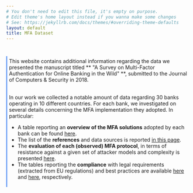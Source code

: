 ```yaml
---
# You don't need to edit this file, it's empty on purpose.
# Edit theme's home layout instead if you wanna make some changes
# See: https://jekyllrb.com/docs/themes/#overriding-theme-defaults
layout: default
title: MFA Dataset
---
```


<div style="margin-top: 40px; border-left: 3px solid #6d9ff5;padding: 5px;">
This website contains additional information regarding the data we presented the manuscript titled 
** "A Survey on Multi-Factor Authentication for Online Banking in the Wild" **, submitted to the Journal of Computers & Security in 2018. 
<br/><br/>

In our work we collected a notable amount of data regarding 30 banks operating in 10 different countries.
For each bank, we investigated on several details concerning the MFA implementation they adopted. In particular:
<br/>

 - A table reporting an **overview of the MFA solutions** adopted by each bank can be found [here](survey-table).
 - The list of the **references** and data sources is reported [in this page](sources-list).
 - The **evaluation of each (observed) MFA protocol**, in terms of resistance against a given set of attacker models and complexity is presented [here](mfa-protocols-evaluation).
 - The tables reporting the **compliance** with legal requirements (extracted from EU regulations) and best practices are available [here](requirements-evaluation) and [here](best-practices-evaluation), respectively.
</div>



